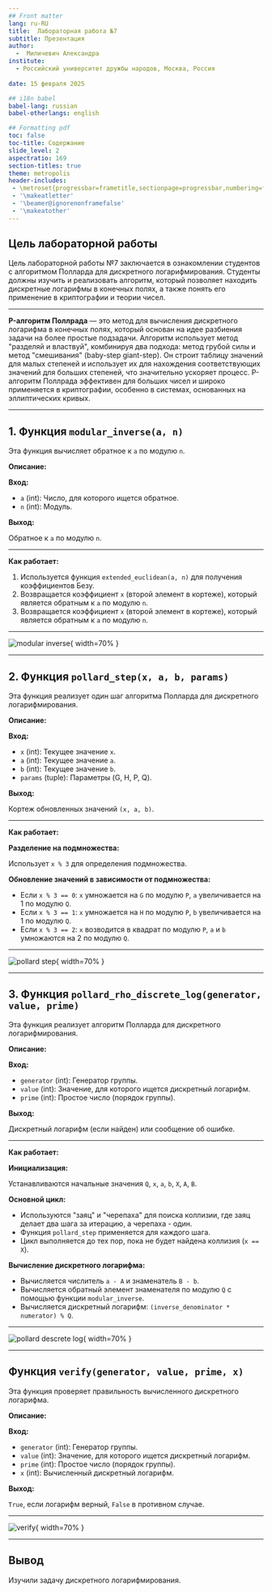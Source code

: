 ```yaml
---
## Front matter
lang: ru-RU
title:  Лабораторная работа №7
subtitle: Презентация
author:
  -  Миличевич Александра
institute:
  - Российский университет дружбы народов, Москва, Россия
  
date: 15 февраля 2025

## i18n babel
babel-lang: russian
babel-otherlangs: english

## Formatting pdf
toc: false
toc-title: Содержание
slide_level: 2
aspectratio: 169
section-titles: true
theme: metropolis
header-includes:
 - \metroset{progressbar=frametitle,sectionpage=progressbar,numbering=fraction}
 - '\makeatletter'
 - '\beamer@ignorenonframefalse'
 - '\makeatother'
---
```



## Цель лабораторной работы 

Цель лабораторной работы №7 заключается в ознакомлении студентов с алгоритмом Полларда для дискретного логарифмирования. 
Студенты должны изучить и реализовать алгоритм, который позволяет находить дискретные логарифмы в конечных полях, а также понять его применение в криптографии и теории чисел. 



---


**P-алгоритм Поллрада** — 
это метод для вычисления дискретного логарифма в конечных полях, который основан на идее разбиения задачи на более простые подзадачи. 
Алгоритм использует метод "разделяй и властвуй", комбинируя два подхода: метод грубой силы и метод "смешивания" (baby-step giant-step). 
Он строит таблицу значений для малых степеней и 
использует их для нахождения соответствующих значений для больших степеней, что значительно ускоряет процесс. 
P-алгоритм Поллрада эффективен для больших чисел и широко применяется в криптографии, особенно в системах, основанных на эллиптических кривых.



---

## 1. Функция `modular_inverse(a, n)`

Эта функция вычисляет обратное к `a` по модулю `n`.

**Описание:**

**Вход:**

- `a` (int): Число, для которого ищется обратное.
- `n` (int): Модуль.

**Выход:**

Обратное к `a` по модулю `n`.

---

**Как работает:**

1. Используется функция `extended_euclidean(a, n)` для получения коэффициентов Безу.
2. Возвращается коэффициент `x` (второй элемент в кортеже), который является обратным к `a` по модулю `n`.
2.  Возвращается коэффициент `x` (второй элемент в кортеже), который является обратным к `a` по модулю `n`.

---

![ modular inverse ](images/modular_inverse.jpg){ width=70% }

---

## 2. Функция `pollard_step(x, a, b, params)`

Эта функция реализует один шаг алгоритма Полларда для дискретного логарифмирования.

**Описание:**

**Вход:**

- `x` (int): Текущее значение `x`.
- `a` (int): Текущее значение `a`.
- `b` (int): Текущее значение `b`.
- `params` (tuple): Параметры (G, H, P, Q).

**Выход:**

Кортеж обновленных значений `(x, a, b)`.

---

**Как работает:**

**Разделение на подмножества:** 

Использует `x % 3` для определения подмножества.

**Обновление значений в зависимости от подмножества:**

- Если `x % 3 == 0`: `x` умножается на `G` по модулю `P`, `a` увеличивается на 1 по модулю `Q`.
- Если `x % 3 == 1`: `x` умножается на `H` по модулю `P`, `b` увеличивается на 1 по модулю `Q`.
- Если `x % 3 == 2`: `x` возводится в квадрат по модулю `P`, `a` и `b` умножаются на 2 по модулю `Q`.

---


![ pollard step ](images/pollard_step.jpg){ width=70% }

---


## 3. Функция `pollard_rho_discrete_log(generator, value, prime)`

Эта функция реализует алгоритм Полларда для дискретного логарифмирования.

**Описание:**

**Вход:**

- `generator` (int): Генератор группы.
- `value` (int): Значение, для которого ищется дискретный логарифм.
- `prime` (int): Простое число (порядок группы).

**Выход:**

Дискретный логарифм (если найден) или сообщение об ошибке.


---

**Как работает:**

**Инициализация:**

Устанавливаются начальные значения `Q`, `x`, `a`, `b`, `X`, `A`, `B`.

**Основной цикл:**

- Используются "заяц" и "черепаха" для поиска коллизии, где заяц делает два шага за итерацию, а черепаха - один.
- Функция `pollard_step` применяется для каждого шага.
- Цикл выполняется до тех пор, пока не будет найдена коллизия (`x == X`).

**Вычисление дискретного логарифма:**

- Вычисляется числитель `a - A` и знаменатель `B - b`.
- Вычисляется обратный элемент знаменателя по модулю `Q` с помощью функции `modular_inverse`.
- Вычисляется дискретный логарифм: `(inverse_denominator * numerator) % Q`.

---

![ pollard descrete log ](images/pollard_rho_descrete_log.jpg){ width=70% }


---

## Функция `verify(generator, value, prime, x)`

Эта функция проверяет правильность вычисленного дискретного логарифма.

**Описание:**

**Вход:**

- `generator` (int): Генератор группы.
- `value` (int): Значение, для которого ищется дискретный логарифм.
- `prime` (int): Простое число (порядок группы).
- `x` (int): Вычисленный дискретный логарифм.

**Выход:**

`True`, если логарифм верный, `False` в противном случае.


---


![ verify ](images/verify.jpg){ width=70% }


---

## Вывод

Изучили задачу дискретного логарифмирования.